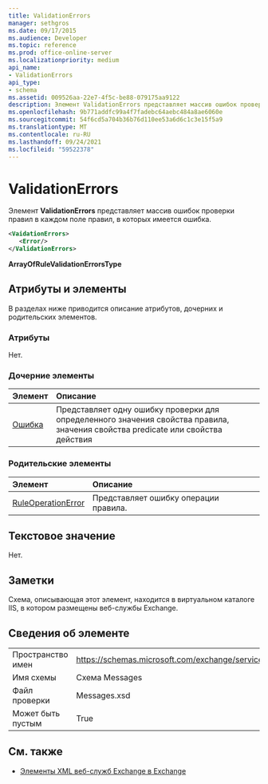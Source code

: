 ```yaml
---
title: ValidationErrors
manager: sethgros
ms.date: 09/17/2015
ms.audience: Developer
ms.topic: reference
ms.prod: office-online-server
ms.localizationpriority: medium
api_name:
- ValidationErrors
api_type:
- schema
ms.assetid: 009526aa-22e7-4f5c-be88-079175aa9122
description: Элемент ValidationErrors представляет массив ошибок проверки правил в каждом поле правил, в которых имеется ошибка.
ms.openlocfilehash: 9b771addfc99a4f7fadebc64aebc484a8ae6060e
ms.sourcegitcommit: 54f6cd5a704b36b76d110ee53a6d6c1c3e15f5a9
ms.translationtype: MT
ms.contentlocale: ru-RU
ms.lasthandoff: 09/24/2021
ms.locfileid: "59522378"
---
```

# <a name="validationerrors"></a>ValidationErrors

Элемент **ValidationErrors** представляет массив ошибок проверки правил в каждом поле правил, в которых имеется ошибка. 
  
```XML
<VaidationErrors>
   <Error/>
</ValidationErrors>
```

 **ArrayOfRuleValidationErrorsType**
## <a name="attributes-and-elements"></a>Атрибуты и элементы

В разделах ниже приводится описание атрибутов, дочерних и родительских элементов.
  
### <a name="attributes"></a>Атрибуты

Нет.
  
### <a name="child-elements"></a>Дочерние элементы

|**Элемент**|**Описание**|
|:-----|:-----|
|[Ошибка](error.md) <br/> |Представляет одну ошибку проверки для определенного значения свойства правила, значения свойства predicate или свойства действия  <br/> |
   
### <a name="parent-elements"></a>Родительские элементы

|**Элемент**|**Описание**|
|:-----|:-----|
|[RuleOperationError](ruleoperationerror.md) <br/> |Представляет ошибку операции правила.  <br/> |
   
## <a name="text-value"></a>Текстовое значение

Нет.
  
## <a name="remarks"></a>Заметки

Схема, описывающая этот элемент, находится в виртуальном каталоге IIS, в котором размещены веб-службы Exchange.
  
## <a name="element-information"></a>Сведения об элементе

|||
|:-----|:-----|
|Пространство имен  <br/> |https://schemas.microsoft.com/exchange/services/2006/messages  <br/> |
|Имя схемы  <br/> |Схема Messages  <br/> |
|Файл проверки  <br/> |Messages.xsd  <br/> |
|Может быть пустым  <br/> |True  <br/> |
   
## <a name="see-also"></a>См. также



- [Элементы XML веб-служб Exchange в Exchange](ews-xml-elements-in-exchange.md)

